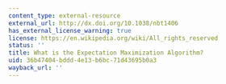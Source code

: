 ```yaml
---
content_type: external-resource
external_url: http://dx.doi.org/10.1038/nbt1406
has_external_license_warning: true
license: https://en.wikipedia.org/wiki/All_rights_reserved
status: ''
title: What is the Expectation Maximization Algorithm?
uid: 36b47404-bddd-4e13-b6bc-71d43695b0a3
wayback_url: ''
---
```

